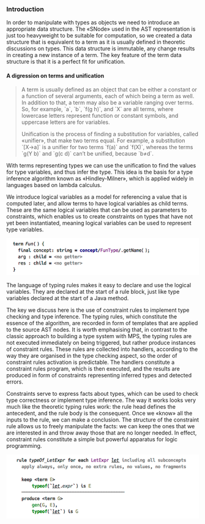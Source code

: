 ### Introduction

In order to manipulate with types as objects we need to introduce an appropriate data structure. The «SNode»  used in the AST representation is just too heavyweight to be suitable for computation, so we created a data structure that is equivalent to a term as it is usually defined in theoretic discussions on types. This data structure is immutable, any change results in creating a new instance of a term. The key feature of the term data structure is that it is a perfect fit for unification. 

#### A digression on terms and unification

<blockquote>
<p>
A term is usually defined as an object that can be either a constant or a function of several arguments, each of which being a term as well. In addition to that, a term may also be a variable ranging over terms. So, for example, `a`, `b`, `f(g h)`, and `X` are all terms, where lowercase letters represent function or constant symbols, and uppercase letters are for variables. 
</p>
<p>
Unification is the process of finding a substitution for variables, called «unifier», that make two terms equal. For example, a substitution `[X→a]` is a unifier for two terms `f(a)` and `f(X)`, whereas the terms `g(Y b)` and `g(c d)` can’t be unified, because `b≠d`. 
</p>
</blockquote>

With terms representing types we can use the unification to find the values for type variables, and thus infer the type. This idea is the basis for a type inference algorithm known as «Hindley-Milner», which is applied widely in languages based on lambda calculus. 

We introduce logical variables as a model for referencing a value that is computed later, and allow terms to have logical variables as child terms. These are the same logical variables that can be used as parameters to constraints, which enables us to create constraints on types that have not yet been instantiated, meaning logical variables can be used to represent type variables. 

![An example of type term](img/fun-term.png)

The language of typing rules makes it easy to declare and use the logical variables. They are declared  at the start of a rule block, just like type variables declared at the start of a Java method. 

The key we discuss here is the use of constraint rules to implement type checking and type inference. The typing rules, which constitute the essence of the algorithm, are recorded in form of templates that are applied to the source AST nodes. It is worth emphasising that, in contrast to the classic approach to building a type system with MPS, the typing rules are not executed immediately on being triggered, but rather produce instances of constraint rules. These rules are collected into handlers, according to the way they are organised in the type checking aspect, so the order of constraint rules activation is predictable. The handlers constitute a constraint rules program, which is then executed, and the results are produced in form of constraints representing inferred types and detected errors.

Constraints serve to express facts about types, which can be used to check type correctness or implement type inference. The way it works looks very much like the theoretic typing rules work: the rule head defines the antecedent, and the rule body is the consequent. Once we «know» all the inputs to the rule, we can make a conclusion. The structure of the constraint rule allows us to freely manipulate the facts: we can keep the ones that we are interested in and throw away those that are no longer needed. In effect, constraint rules constitute a simple but powerful apparatus for logic programming. 

![An example of typing rule](img/let-rule.png)
